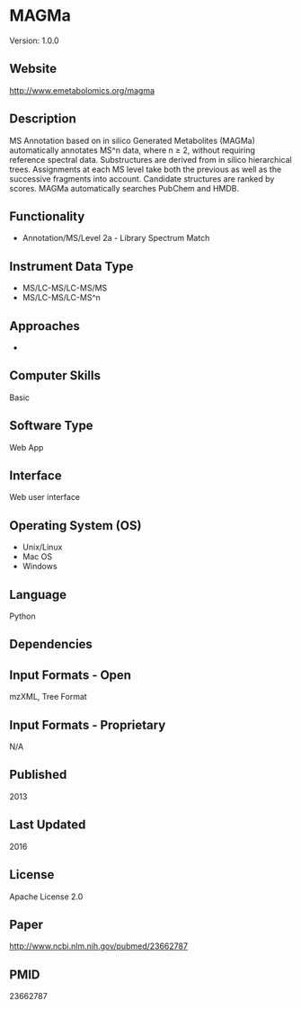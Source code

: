 # MAGMa
Version: 1.0.0

## Website
http://www.emetabolomics.org/magma

## Description
MS Annotation based on in silico Generated Metabolites (MAGMa) automatically annotates MS^n data, where n ≥ 2, without requiring reference spectral data. Substructures are derived from in silico hierarchical trees. Assignments at each MS level take both the previous as well as the successive fragments into account. Candidate structures are ranked by scores. MAGMa automatically searches PubChem and HMDB.

## Functionality
- Annotation/MS/Level 2a - Library Spectrum Match

## Instrument Data Type
- MS/LC-MS/LC-MS/MS
- MS/LC-MS/LC-MS^n

## Approaches
-

## Computer Skills
Basic

## Software Type
Web App

## Interface
Web user interface

## Operating System (OS)
- Unix/Linux
- Mac OS
- Windows

## Language
Python

## Dependencies

## Input Formats - Open
mzXML, Tree Format

## Input Formats - Proprietary
N/A

## Published
2013

## Last Updated
2016

## License
Apache License 2.0

## Paper
http://www.ncbi.nlm.nih.gov/pubmed/23662787

## PMID
23662787

